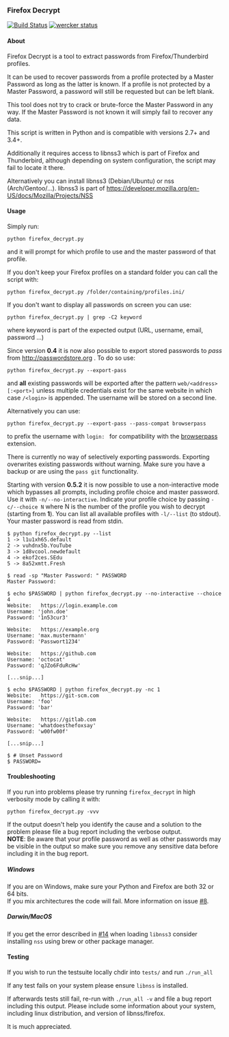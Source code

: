 ### Firefox Decrypt

[![Build Status](https://travis-ci.org/unode/firefox_decrypt.svg?branch=master)](https://travis-ci.org/unode/firefox_decrypt) [![wercker status](https://app.wercker.com/status/d9b714c5d195dd9e7582e8cd6f463982/m/master "wercker status")](https://app.wercker.com/project/byKey/d9b714c5d195dd9e7582e8cd6f463982)

#### About

Firefox Decrypt is a tool to extract passwords from Firefox/Thunderbird
profiles.

It can be used to recover passwords from a profile protected by a Master
Password as long as the latter is known.
If a profile is not protected by a Master Password, a password will still be
requested but can be left blank.

This tool does not try to crack or brute-force the Master Password in any way.
If the Master Password is not known it will simply fail to recover any data.

This script is written in Python and is compatible with versions 2.7+ and 3.4+.

Additionally it requires access to libnss3 which is part of Firefox and
Thunderbird, although depending on system configuration, the script may fail to
locate it there.

Alternatively you can install libnss3 (Debian/Ubuntu) or nss (Arch/Gentoo/...).
libnss3 is part of https://developer.mozilla.org/en-US/docs/Mozilla/Projects/NSS


#### Usage

Simply run:

```
python firefox_decrypt.py
```

and it will prompt for which profile to use and the master password of that
profile.

If you don't keep your Firefox profiles on a standard folder you can call the
script with:

```
python firefox_decrypt.py /folder/containing/profiles.ini/
```

If you don't want to display all passwords on screen you can use:

```
python firefox_decrypt.py | grep -C2 keyword
```
where keyword is part of the expected output (URL, username, email, password ...)

Since version **0.4** it is now also possible to export stored passwords to
*pass* from http://passwordstore.org . To do so use:

```
python firefox_decrypt.py --export-pass
```
and **all** existing passwords will be exported after the pattern
`web/<address>[:<port>]` unless multiple credentials exist for the same website
in which case `/<login>` is appended.
The username will be stored on a second line.

Alternatively you can use:
```
python firefox_decrypt.py --export-pass --pass-compat browserpass
```
to prefix the username with `login: ` for compatibility with the [browserpass](https://github.com/dannyvankooten/browserpass) extension.

There is currently no way of selectively exporting passwords.
Exporting overwrites existing passwords without warning. Make sure you have a
backup or are using the `pass git` functionality.

Starting with version **0.5.2** it is now possible to use a non-interactive mode which bypasses all prompts, including profile choice and master password.
Use it with `-n/--no-interactive`. Indicate your profile choice by passing `-c/--choice N` where N is the number of the profile you wish to decrypt (starting from **1**).
You can list all available profiles with `-l/--list` (to stdout).
Your master password is read from stdin.

    $ python firefox_decrypt.py --list
    1 -> l1u1xh65.default
    2 -> vuhdnx5b.YouTube
    3 -> 1d8vcool.newdefault
    4 -> ekof2ces.SEdu
    5 -> 8a52xmtt.Fresh

    $ read -sp "Master Password: " PASSWORD
    Master Password:

    $ echo $PASSWORD | python firefox_decrypt.py --no-interactive --choice 4
    Website:   https://login.example.com
    Username: 'john.doe'
    Password: '1n53cur3'

    Website:   https://example.org
    Username: 'max.mustermann'
    Password: 'Passwort1234'

    Website:   https://github.com
    Username: 'octocat'
    Password: 'qJZo6FduRcHw'

    [...snip...]

    $ echo $PASSWORD | python firefox_decrypt.py -nc 1
    Website:   https://git-scm.com
    Username: 'foo'
    Password: 'bar'

    Website:   https://gitlab.com
    Username: 'whatdoesthefoxsay'
    Password: 'w00fw00f'

    [...snip...]

    $ # Unset Password
    $ PASSWORD=


#### Troubleshooting

If you run into problems please try running `firefox_decrypt` in high verbosity mode by calling it with:

```
python firefox_decrypt.py -vvv
```

If the output doesn't help you identify the cause and a solution to the problem please file a bug report including the verbose output.  
**NOTE**: Be aware that your profile password as well as other passwords may be visible in the output so make sure you remove any sensitive data before including it in the bug report.

##### Windows

If you are on Windows, make sure your Python and Firefox are both 32 or 64 bits.  
If you mix architectures the code will fail. More information on issue [#8](https://github.com/unode/firefox_decrypt/issues/8).

##### Darwin/MacOS

If you get the error described in [#14](https://github.com/unode/firefox_decrypt/issues/14) when loading `libnss3` consider installing `nss` using brew or other package manager.

#### Testing

If you wish to run the testsuite locally chdir into `tests/` and run `./run_all`

If any test fails on your system please ensure `libnss` is installed.

If afterwards tests still fail, re-run with `./run_all -v` and file a bug
report including this output. Please include some information about your
system, including linux distribution, and version of libnss/firefox.

It is much appreciated.

